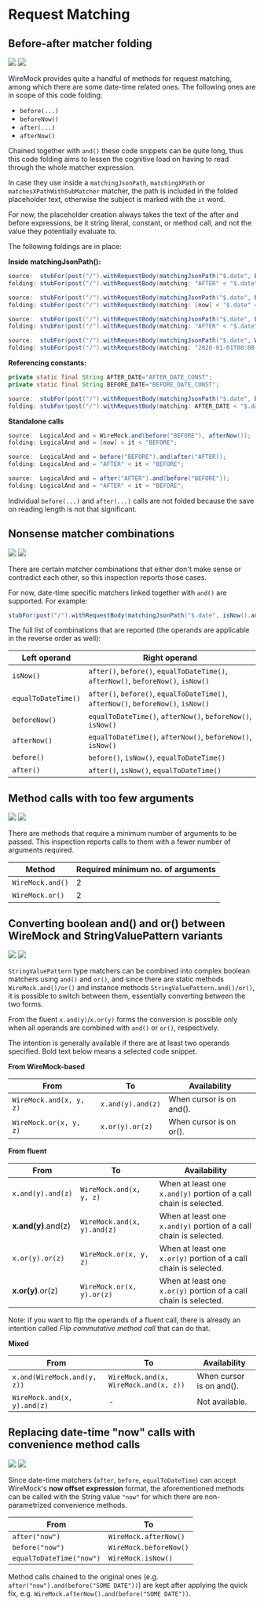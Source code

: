# Request Matching

## Before-after matcher folding

![](https://img.shields.io/badge/codefolding-orange) ![](https://img.shields.io/badge/since-0.1.0-blue)

WireMock provides quite a handful of methods for request matching, among which there are some date-time related ones. The following ones are in scope of this code folding:

- `before(...)`
- `beforeNow()`
- `after(...)`
- `afterNow()`

Chained together with `and()` these code snippets can be quite long, thus this code folding aims to lessen the cognitive load on having to read through the
whole matcher expression.

In case they use inside a `matchingJsonPath`, `matchingXPath` or `matchesXPathWithSubMatcher` matcher, the path is included in the folded placeholder text,
otherwise the subject is marked with the `it` word.

For now, the placeholder creation always takes the text of the after and before expressions, be it string literal, constant, or method call, and not the value
they potentially evaluate to.

The following foldings are in place:

**Inside matchingJsonPath():**
```java
source:  stubFor(post("/").withRequestBody(matchingJsonPath("$.date", before("BEFORE").and(after("AFTER")))));
folding: stubFor(post("/").withRequestBody(matching: "AFTER" < "$.date" < "BEFORE"));

source:  stubFor(post("/").withRequestBody(matchingJsonPath("$.date", before("BEFORE").and(afterNow()))));
folding: stubFor(post("/").withRequestBody(matching: [now] < "$.date" < "BEFORE"));

source:  stubFor(post("/").withRequestBody(matchingJsonPath("$.date", beforeNow().and(after("AFTER")))));
folding: stubFor(post("/").withRequestBody(matching: "AFTER" < "$.date" < [now]));

source:  stubFor(post("/").withRequestBody(matchingJsonPath("$.date", WireMock.and(before("2022-02-02T00:00:00"), after("2020-01-01T00:00:00")))));
folding: stubFor(post("/").withRequestBody(matching: "2020-01-01T00:00:00" < "$.date" < "2022-02-02T00:00:00"));
```

**Referencing constants:**
```java
private static final String AFTER_DATE="AFTER_DATE_CONST";
private static final String BEFORE_DATE="BEFORE_DATE_CONST";

source:  stubFor(post("/").withRequestBody(matchingJsonPath("$.date", before(BEFORE_DATE).and(after(AFTER_DATE)))));
folding: stubFor(post("/").withRequestBody(matching: AFTER_DATE < "$.date" < BEFORE_DATE));
```

**Standalone calls**
```java
source:  LogicalAnd and = WireMock.and(before("BEFORE"), afterNow());
folding: LogicalAnd and = [now] < it < "BEFORE";

source:  LogicalAnd and = before("BEFORE").and(after("AFTER));
folding: LogicalAnd and = "AFTER" < it < "BEFORE";

source:  LogicalAnd and = after("AFTER").and(before("BEFORE"));
folding: LogicalAnd and = "AFTER" < it < "BEFORE";
```

Individual `before(...)` and `after(...)` calls are not folded because the save on reading length is not that significant.

## Nonsense matcher combinations

![](https://img.shields.io/badge/inspection-orange) ![](https://img.shields.io/badge/since-0.1.0-blue)

There are certain matcher combinations that either don't make sense or contradict each other, so this inspection reports those cases.

For now, date-time specific matchers linked together with `and()` are supported. For example:

```java
stubFor(post("/").withRequestBody(matchingJsonPath("$.date", isNow().and(beforeNow()))));
```

The full list of combinations that are reported (the operands are applicable in the reverse order as well):

| Left operand        | Right operand                                                                      |
|---------------------|------------------------------------------------------------------------------------|
| `isNow()`           | `after()`, `before()`, `equalToDateTime()`, `afterNow()`, `beforeNow()`, `isNow()` |
| `equalToDateTime()` | `after()`, `before()`, `equalToDateTime()`, `afterNow()`, `beforeNow()`, `isNow()` |
| `beforeNow()`       | `equalToDateTime()`, `afterNow()`, `beforeNow()`, `isNow()`                        |
| `afterNow()`        | `equalToDateTime()`, `afterNow()`, `beforeNow()`, `isNow()`                        |
| `before()`          | `before()`, `isNow()`, `equalToDateTime()`                                         |
| `after()`           | `after()`, `isNow()`, `equalToDateTime()`                                          |

## Method calls with too few arguments

![](https://img.shields.io/badge/inspection-orange) ![](https://img.shields.io/badge/since-0.1.0-blue)

There are methods that require a minimum number of arguments to be passed. This inspection reports calls to them with a fewer number of arguments required.

| Method           | Required minimum no. of arguments |
|------------------|-----------------------------------|
| `WireMock.and()` | 2                                 |
| `WireMock.or()`  | 2                                 |

## Converting boolean and() and or() between WireMock and StringValuePattern variants

![](https://img.shields.io/badge/intention-orange) ![](https://img.shields.io/badge/since-0.1.0-blue)

`StringValuePattern` type matchers can be combined into complex boolean matchers using `and()` and `or()`,
and since there are static methods `WireMock.and()/or()` and instance methods `StringValuePattern.and()/or()`, it is possible to switch between them,
essentially converting between the two forms.

From the fluent `x.and(y)`/`x.or(y)` forms the conversion is possible only when all operands are combined with `and()` or `or()`, respectively.

The intention is generally available if there are at least two operands specified. Bold text below means a selected code snippet.

**From WireMock-based**

| From                        | To                                    | Availability                                                      |
|-----------------------------|---------------------------------------|-------------------------------------------------------------------|
| `WireMock.and(x, y, z)`     | `x.and(y).and(z)`                     | When cursor is on and().                                          |
| `WireMock.or(x, y, z)`      | `x.or(y).or(z)`                       | When cursor is on or().                                           |

**From fluent**

| From                | To                          | Availability                                                      |
|---------------------|-----------------------------|-------------------------------------------------------------------|
| `x.and(y).and(z)`   | `WireMock.and(x, y, z)`     | When at least one `x.and(y)` portion of a call chain is selected. |
| **x.and(y)**.and(z) | `WireMock.and(x, y).and(z)` | When at least one `x.and(y)` portion of a call chain is selected. |
| `x.or(y).or(z)`     | `WireMock.or(x, y, z)`      | When at least one `x.or(y)` portion of a call chain is selected.  |
| **x.or(y)**.or(z)   | `WireMock.or(x, y).or(z)`   | When at least one `x.or(y)` portion of a call chain is selected.  |

Note: if you want to flip the operands of a fluent call, there is already an intention called *Flip commutative method call* that can do that.

**Mixed**

| From                        | To                                    | Availability             |
|-----------------------------|---------------------------------------|--------------------------|
| `x.and(WireMock.and(y, z))` | `WireMock.and(x, WireMock.and(x, z))` | When cursor is on and(). |
| `WireMock.and(x, y).and(z)` | -                                     | Not available.           |

## Replacing date-time "now" calls with convenience method calls

![](https://img.shields.io/badge/inspection-orange) ![](https://img.shields.io/badge/since-0.1.0-blue)

Since date-time matchers (`after`, `before`, `equalToDateTime`) can accept WireMock's **now offset expression** format, the aforementioned methods
can be called with the String value `"now"` for which there are non-parametrized convenience methods.

| From                     | To                     |
|--------------------------|------------------------|
| `after("now")`           | `WireMock.afterNow()`  |
| `before("now")`          | `WireMock.beforeNow()` |
| `equalToDateTime("now")` | `WireMock.isNow()`     |

Method calls chained to the original ones (e.g. `after("now").and(before("SOME DATE"))`) are kept after applying the quick fix, e.g. `WireMock.afterNow().and(before("SOME DATE"))`.

